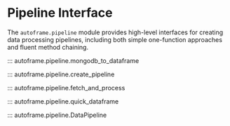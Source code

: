 # Pipeline Interface

The `autoframe.pipeline` module provides high-level interfaces for creating data processing pipelines, including both simple one-function approaches and fluent method chaining.

::: autoframe.pipeline.mongodb_to_dataframe

::: autoframe.pipeline.create_pipeline

::: autoframe.pipeline.fetch_and_process

::: autoframe.pipeline.quick_dataframe

::: autoframe.pipeline.DataPipeline